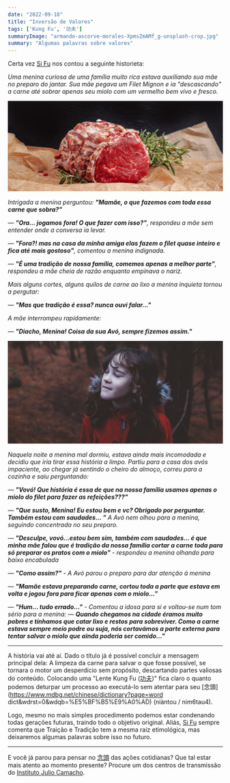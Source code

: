 ```yaml
---
date: "2022-09-18"
title: "Inversão de Valores"
tags: ['Kung Fu', '功夫']
summaryImage: "armando-ascorve-morales-XpmsZmAMf_g-unsplash-crop.jpg"
summary: "Algumas palavras sobre valores"
---
```


Certa vez [Si Fu](http://mestrejuliocamacho.com "Mestre Julio Camacho") nos contou a seguinte historieta: 

 _Uma menina curiosa de uma família muito rica estava auxiliando sua mãe no preparo do jantar. Sua mãe pegava um Filet Mignon e ia "descascando" a carne até sobrar apenas seu miolo com um vermelho bem vivo e fresco._ 


![Só o medalhão do filet](./wesual-click-DxJvLtab4ak-unsplash-crop.jpg "Só o medalhão do filet - https://unsplash.com/@wesual")

 
*Intrigada a menina perguntou: __"Mamãe, o que fazemos com toda essa carne que sobra?"__*

*— __"Ora... jogamos fora! O que fazer com isso?"__, respondeu a mãe sem entender onde a conversa ia levar.*

*— __"Fora?! mas na casa da minha amiga elas fazem o filet quase inteiro e fica até mais gostoso"__, comentou a menina indignada.*

*— __"É uma tradição de nossa família, comemos apenas a melhor parte"__, respondeu a mãe cheia de razão enquanto empinava o nariz.*
 
*Mais alguns cortes, alguns quilos de carne ao lixo a menina inquieta tornou a pergutar:*

*— __"Mas que tradição é essa? nunca ouvi falar..."__*

*A mãe interrompeu rapidamente:*

*— __"Diacho, Menina! Coisa da sua Avó, sempre fizemos assim."__*

![Visitando a Vovó](./annie-spratt-s0eeLwNxcns-unsplash-cropped.jpg "Visitando a Vovó - https://unsplash.com/@anniespratt")

*Naquela noite a menina mal dormiu, estava ainda mais incomodada e decidiu que iria tirar essa história a limpo. Partiu para a casa dos avós impaciente, ao chegar já sentindo o cheiro do almoço, correu para a cozinha e saiu perguntando:*

*— __"Vovó! Que história é essa de que na nossa família usamos apenas o miolo do filet para fazer as refeições???"__*

*— __"Que susto, Menina! Eu estou bem e vc? Obrigado por perguntar. Também estou com saudades... "__ A Avó nem olhou para a menina, seguindo concentrada no seu preparo.*

*— __"Desculpe, vovó...estou bem sim, também com saudades... é que minha mãe falou que é tradição da nossa família cortar a carne toda para só preparar os pratos com o miolo"__ - respondeu a menina olhando para baixo encabulada*

*— __"Como assim?"__ - A Avó parou o preparo para dar atenção à menina*

*— __"Mamãe estava preparando carne, cortou toda a parte que estava em volta e jogou fora para ficar apenas com o miolo..."__*

*— __"Hum... tudo errado..."__ - Comentou a idosa para si e voltou-se num tom sério para a menina: — __Quando chegamos na cidade éramos muito pobres e tínhamos que catar lixo e restos para sobreviver. Como a carne estava sempre meio podre ou suja, nós cortavámos a parte externa para tentar salvar o miolo que ainda poderia ser comido..."__*

<hr />

A história vai até aí. Dado o título já é possível concluir a mensagem principal dela: A limpeza da carne para salvar o que fosse possível, se tornara o motor um desperdício sem propósito, descartando partes valiosas do conteúdo. Colocando uma "Lente Kung Fu ([功夫](https://algumaspalavras.com.br/etimologia-do-termo-kung-fu))" fica claro o quanto podemos deturpar um processo ao executá-lo sem atentar para seu [念頭](https://www.mdbg.net/chinese/dictionary?page=word dict&wdrst=0&wdqb=%E5%BF%B5%E9%A0%AD) (niàntou / nim6tau4). 

Logo, mesmo no mais simples procedimento podemos estar condenando todas gerações futuras, traindo todo o objetivo original. Aliás, [Si Fu](http://mestrejuliocamacho.com "Mestre Julio Camacho") sempre comenta que Traição e Tradição tem a mesma raíz etimológica, mas deixaremos algumas palavras sobre isso no futuro.

***

E você já parou para pensar no [念頭](https://www.mdbg.net/chinese/dictionary?page=worddict&wdrst=0&wdqb=%E5%BF%B5%E9%A0%AD) das ações cotidianas? Que tal estar mais atento ao momento presente? Procure um dos centros de transmissão do [Instituto Julio Camacho](https://mestrejuliocamacho.com).
